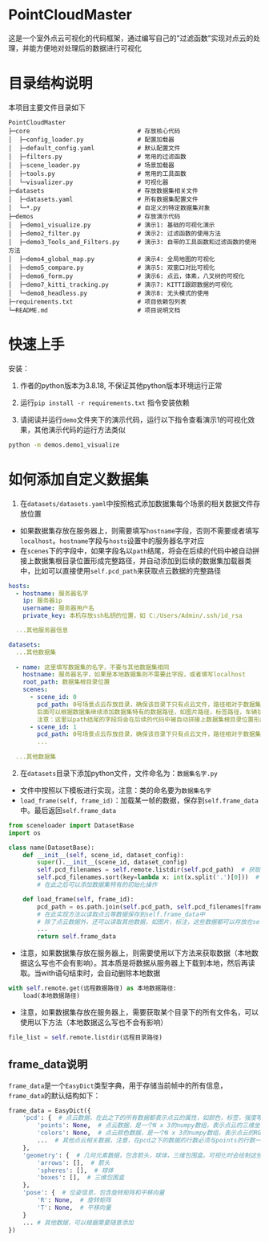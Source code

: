 # PointCloudMaster

这是一个室外点云可视化的代码框架，通过编写自己的"过滤函数"实现对点云的处理，并能方便地对处理后的数据进行可视化



# 目录结构说明

本项目主要文件目录如下

```
PointCloudMaster
├─core                              # 存放核心代码
│  ├─config_loader.py               # 配置加载器
│  ├─default_config.yaml            # 默认配置文件
│  ├─filters.py                     # 常用的过滤函数
│  ├─scene_loader.py                # 场景加载器
│  ├─tools.py                       # 常用的工具函数
│  └─visualizer.py                  # 可视化器
├─datasets                          # 存放数据集相关文件
│  ├─datasets.yaml                  # 所有数据集配置文件
│  └─*.py                           # 自定义的特定数据集对象
├─demos                             # 存放演示代码
│  ├─demo1_visualize.py             # 演示1: 基础的可视化演示
│  ├─demo2_filter.py                # 演示2: 过滤函数的使用方法
│  ├─demo3_Tools_and_Filters.py     # 演示3: 自带的工具函数和过滤函数的使用方法
│  ├─demo4_global_map.py            # 演示4: 全局地图的可视化
│  ├─demo5_compare.py               # 演示5: 双窗口对比可视化
│  ├─demo6_form.py                  # 演示6: 点云，体素，八叉树的可视化
│  ├─demo7_kitti_tracking.py        # 演示7: KITTI跟踪数据的可视化
│  └─demo8_headless.py              # 演示8: 无头模式的使用
├─requirements.txt                  # 项目依赖包列表
└─README.md                         # 项目说明文档
```


# 快速上手

安装：

1. 作者的python版本为3.8.18, 不保证其他python版本环境运行正常

2. 运行`pip install -r requirements.txt` 指令安装依赖

3. 请阅读并运行`demo`文件夹下的演示代码，运行以下指令查看演示1的可视化效果，其他演示代码的运行方法类似
```bash
python -m demos.demo1_visualize
```



# 如何添加自定义数据集

1. 在`datasets/datasets.yaml`中按照格式添加数据集每个场景的相关数据文件存放位置
- 如果数据集存放在服务器上，则需要填写`hostname`字段，否则不需要或者填写`localhost`。`hostname`字段与`hosts`设置中的服务器名字对应
- 在`scenes`下的字段中，如果字段名以`path`结尾，将会在后续的代码中被自动拼接上数据集根目录位置形成完整路径，并自动添加到后续的数据集加载器类中，比如可以直接使用`self.pcd_path`来获取点云数据的完整路径


```yaml
hosts:
  - hostname: 服务器名字
    ip: 服务器ip
    username: 服务器用户名
    private_key: 本机存放ssh私钥的位置，如 C:/Users/Admin/.ssh/id_rsa

  ...其他服务器信息

datasets:
  ...其他数据集
  
  - name: 这里填写数据集的名字，不要与其他数据集相同
    hostname: 服务器名字，如果是本地数据集则不需要此字段，或者填写localhost
    root_path: 数据集根目录位置
    scenes:
      - scene_id: 0
        pcd_path: 0号场景点云存放目录，确保该目录下只有点云文件，路径相对于数据集根目录
        后面可以根据数据集继续添加数据集特有的数据路径，如图片路径，标签路径，车辆状态路径等等
        注意：这里以path结尾的字段将会在后续的代码中被自动拼接上数据集根目录位置形成完整路径，并自动添加到后续的数据集加载器中
      - scene_id: 1
        pcd_path: 0号场景点云存放目录，确保该目录下只有点云文件，路径相对于数据集根目录
        ...
  
  ...其他数据集
```


2. 在`datasets`目录下添加python文件，文件命名为：`数据集名字.py`
- 文件中按照以下模板进行实现，注意：类的命名要为`数据集名字`
- `load_frame(self, frame_id)`：加载某一帧的数据，保存到`self.frame_data`中。最后返回`self.frame_data`


```python
from sceneloader import DatasetBase
import os

class name(DatasetBase):
    def __init__(self, scene_id, dataset_config):
        super().__init__(scene_id, dataset_config)
        self.pcd_filenames = self.remote.listdir(self.pcd_path)  # 获取点云文件名列表
        self.pcd_filenames.sort(key=lambda x: int(x.split('.')[0]))  # 假设文件名为数字，按数字排序
        # 在此之后可以添加数据集特有的初始化操作

    def load_frame(self, frame_id):
        pcd_path = os.path.join(self.pcd_path, self.pcd_filenames[frame_id])
        # 在此实现方法以读取点云等数据保存到self.frame_data中
        # 除了点云数据外，还可以读取其他数据，如图片，标注，这些数据都可以存放在self.frame_data中
        ...
        return self.frame_data
```
- 注意，如果数据集存放在服务器上，则需要使用以下方法来获取数据（本地数据这么写也不会有影响）。其本质是将数据从服务器上下载到本地，然后再读取。当with语句结束时，会自动删除本地数据
```python
with self.remote.get(远程数据路径) as 本地数据路径:
    load(本地数据路径)
```
- 注意，如果数据集存放在服务器上，需要获取某个目录下的所有文件名，可以使用以下方法（本地数据这么写也不会有影响）
```python
file_list = self.remote.listdir(远程目录路径)
```


## frame_data说明
`frame_data`是一个`EasyDict`类型字典，用于存储当前帧中的所有信息，`frame_data`的默认结构如下：

```python
frame_data = EasyDict({
    'pcd': {  # 点云数据，在此之下的所有数据都表示点云的属性，如颜色，标签，强度等。所有点云相关数据的行数必须与points的行数一致
        'points': None,  # 点云数据，是一个N x 3的numpy数组，表示点云的三维坐标
        'colors': None,  # 点云颜色数据，是一个N x 3的numpy数组，表示点云的RGB颜色值，如果为None，则使用默认渲染颜色
        ...  # 其他点云相关数据，注意，在pcd之下的数据的行数必须与points的行数一致，表示每个点的属性。例如intensity, label等
    },
    'geometry': {  # 几何元素数据，包含箭头，球体，三维包围盒。可视化时会绘制这些几何元素，空列表表示不绘制
        'arrows': [],  # 箭头
        'spheres': [],  # 球体
        'boxes': [],  # 三维包围盒
    },
    'pose': {  # 位姿信息，包含旋转矩阵和平移向量
        'R': None,  # 旋转矩阵
        'T': None,  # 平移向量
    }
    ... # 其他数据，可以根据需要随意添加
})
```